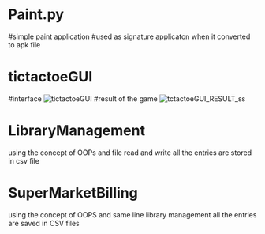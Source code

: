 # Paint.py
#simple paint application
#used as signature applicaton when it converted to apk file

# tictactoeGUI
#interface
![tictactoeGUI](https://github.com/Robin682002/PythonProject.py/assets/101566932/cd35d065-5cb3-4d70-830f-2a3aeb14764f)
#result of the game
![tctactoeGUI_RESULT_ss](https://github.com/Robin682002/PythonProject.py/assets/101566932/dbdd37da-d134-4311-ba01-7c55e919dd58)


# LibraryManagement
using the concept of OOPs and file read and write all the entries are stored in csv file

# SuperMarketBilling
using the concept of OOPS and same line library management all the entries are saved in CSV files
